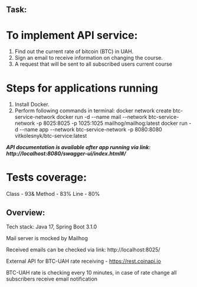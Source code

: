 ## Task:

# To implement API service:
1. Find out the current rate of bitcoin (BTC) in UAH.
2. Sign an email to receive information on changing the course.
3. A request that will be sent to all subscribed users current course


# Steps for applications running
1. Install Docker.
2. Perform following commands in terminal:
docker network create btc-service-network
docker run -d --name mail --network btc-service-network -p 8025:8025 -p 1025:1025 mailhog/mailhog:latest
docker run -d --name app --network btc-service-network -p 8080:8080 vitkolesnyk/btc-service:latest


***API documentation is available after app running via link:
http://localhost:8080/swagger-ui/index.html#/***

# Tests coverage:
Class - 93&
Method - 83%
Line - 80%

## Overview:
Tech stack: Java 17, Spring Boot 3.1.0

Mail server is mocked by Mailhog

Received emails can be checked via link: http://localhost:8025/

External API for BTC-UAH rate receiving - https://rest.coinapi.io

BTC-UAH rate is checking every 10 minutes, in case of rate change all subscribers receive email notification


